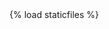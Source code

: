 <!DOCTYPE html>  
<html lang="en">  
<head>  
    <meta charset="UTF-8">  
    <title>Title</title>  
    {% load staticfiles %}  
    <link href="{% static 'css/bootstrap.min.css' %}" >  
    <script src="{% static 'bootstrap.min.js' %}"></script>  
</head>  
<body>  
</body>  
</html>